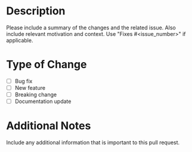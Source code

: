 # Description

Please include a summary of the changes and the related issue. Also include relevant motivation and context. Use "Fixes #<issue_number>" if applicable.

# Type of Change

- [ ] Bug fix
- [ ] New feature
- [ ] Breaking change
- [ ] Documentation update

# Additional Notes

Include any additional information that is important to this pull request.
